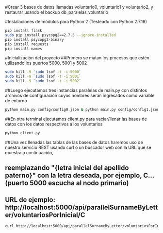 #Crear 3 bases de datos llamadas voluntario0, voluntario1 y voluntario2, y restaurar usando el backup db_paralelas_voluntario

#Instalaciones de módulos para Python 2 (Testeado con Python 2.7.18)
```sh
pip install flask
sudo pip install psycopg2==2.7.5 --ignore-installed
pip install psycopg2-binary
pip install requests
pip install names
```
#Inicialización del proyecto
##Primero se matan los procesos que estén utilizando los puertos 5000, 5001 y 5002
```sh
sudo kill -9 `sudo lsof -t -i:5000`
sudo kill -9 `sudo lsof -t -i:5001`
sudo kill -9 `sudo lsof -t -i:5002`
```

##Luego ejecutamos tres instancias paralelas de main.py con distintos archivos de configuración cuyos nombres serán ingresados como variable de entorno
```sh
python main.py config/config0.json & python main.py config/config1.json & python main.py config/config2.json
```

##En otra terminal ejecutamos client.py para vaciar/llenar las bases de datos con los datos respectivos a los voluntarios
```sh
python client.py
```

##Una vez llenadas las tablas de las bases de datos haremos uso de nuestro servicio REST usando curl o un buscador web con la URL que se muestra a continuación,
## reemplazando "{letra inicial del apellido paterno}" con la letra deseada, por ejemplo, C... (puerto 5000 escucha al nodo primario)
## URL de ejemplo: http://localhost:5000/api/parallelSurnameByLetter/voluntariosPorInicial/C 
```sh
curl http://localhost:5000/api/parallelSurnameByLetter/voluntariosPorInicial/{letra inicial del apellido paterno}
```
